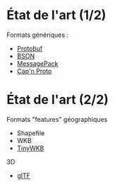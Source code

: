<!SLIDE>

# État de l'art (1/2)

Formats génériques :

* [Protobuf](https://code.google.com/p/protobuf/)
* [BSON](http://bsonspec.org/)
* [MessagePack](http://msgpack.org/)
* [Cap'n Proto](http://kentonv.github.io/capnproto/)

<!SLIDE>

# État de l'art (2/2)

Formats "features" géographiques

* Shapefile
* WKB
* [TinyWKB](http://blog.jordogskog.no/2013/04/09/tiny-wkb/)

3D

* [glTF](https://github.com/KhronosGroup/glTF/blob/master/specification/README.md)
